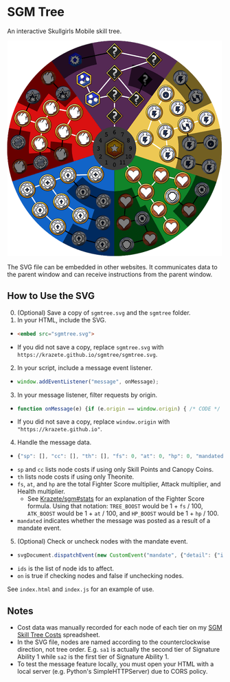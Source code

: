 # SGM Tree

An interactive Skullgirls Mobile skill tree.

![preview](preview.png)

The SVG file can be embedded in other websites. It communicates data to the parent window and can receive instructions from the parent window.

## How to Use the SVG

0. (Optional) Save a copy of `sgmtree.svg` and the `sgmtree` folder.
1. In your HTML, include the SVG.
  - ```html
    <embed src="sgmtree.svg">
    ```
  - If you did not save a copy, replace `sgmtree.svg` with `https://krazete.github.io/sgmtree/sgmtree.svg`.
2. In your script, include a message event listener.
  - ```javascript
    window.addEventListener("message", onMessage);
    ```
3. In your message listener, filter requests by origin.
  - ```javascript
    function onMessage(e) {if (e.origin == window.origin) { /* CODE */ }}
    ```
  - If you did not save a copy, replace `window.origin` with `"https://krazete.github.io"`.
4. Handle the message data.
  - ```javascript
    {"sp": [], "cc": [], "th": [], "fs": 0, "at": 0, "hp": 0, "mandated": false}
    ```
  - `sp` and `cc` lists node costs if using only Skill Points and Canopy Coins.
  - `th` lists node costs if using only Theonite.
  - `fs`, `at`, and `hp` are the total Fighter Score multiplier, Attack multiplier, and Health multiplier.
    - See [Krazete/sgm#stats](https://github.com/Krazete/sgm#stats) for an explanation of the Fighter Score formula. Using that notation: `TREE_BOOST` would be 1 + `fs` / 100, `ATK_BOOST` would be 1 + `at` / 100, and `HP_BOOST` would be 1 + `hp` / 100.
  - `mandated` indicates whether the message was posted as a result of a mandate event.
5. (Optional) Check or uncheck nodes with the mandate event.
  - ```javascript
    svgDocument.dispatchEvent(new CustomEvent("mandate", {"detail": {"ids": [], "on": true}}));
    ```
  - `ids` is the list of node ids to affect.
  - `on` is true if checking nodes and false if unchecking nodes.

See `index.html` and `index.js` for an example of use.

## Notes

- Cost data was manually recorded for each node of each tier on my [SGM Skill Tree Costs](https://docs.google.com/spreadsheets/d/1his-ztPswmUIKaeAeO3a4pmihLn7LsssLTb-6Z3i350) spreadsheet.
- In the SVG file, nodes are named according to the counterclockwise direction, not tree order. E.g. `sa1` is actually the second tier of Signature Ability 1 while `sa2` is the first tier of Signature Ability 1.
- To test the message feature locally, you must open your HTML with a local server (e.g. Python's SimpleHTTPServer) due to CORS policy.
